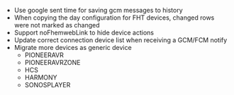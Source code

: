 * Use google sent time for saving gcm messages to history
* When copying the day configuration for FHT devices, changed rows were not marked as changed
* Support noFhemwebLink to hide device actions
* Update correct connection device list when receiving a GCM/FCM notify
* Migrate more devices as generic device
  * PIONEERAVR
  * PIONEERAVRZONE
  * HCS
  * HARMONY
  * SONOSPLAYER